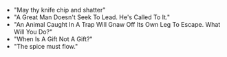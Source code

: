  - "May thy knife chip and shatter"
 - "A Great Man Doesn't Seek To Lead. He's Called To It."
 - "An Animal Caught In A Trap Will Gnaw Off Its Own Leg To Escape. What Will You Do?"
 - "When Is A Gift Not A Gift?"
 - "The spice must flow."
